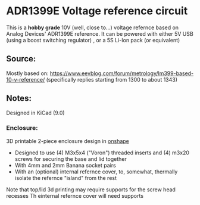 # ADR1399E Voltage reference circuit

This is a **hobby grade** 10V (well, close to...) voltage refernce based on Analog Devices' ADR1399E reference.
It can be powered with either 5V USB (using a boost switching regulator) , or a 5S Li-Ion pack (or equivalent)

## Source:
Mostly based on: https://www.eevblog.com/forum/metrology/lm399-based-10-v-reference/ (specifically replies starting from 1300 to about 1343)

## Notes:
Designed in KiCad (9.0)

### Enclosure:
3D printable 2-piece enclosure design in [onshape](https://cad.onshape.com/documents/444727e948f9e5cc4e41eae1/w/781dc2eb3e355c2d7b923edf/e/13f14d887a55ce32e265d388?renderMode=0&uiState=685bb74e26e607746c03feff)

- Designed to use (4) M3x5x4 ("Voron") threaded inserts and (4) m3x20 screws for securing the base and lid together 
- With 4mm and 2mm Banana socket pairs
- With an (optional) internal refernce cover, to, somewhat, thermally isolate the refernce "island" from the rest 

Note that top/lid 3d printing may require supports for the screw head recesses
Th einternal refernce cover will need supports

